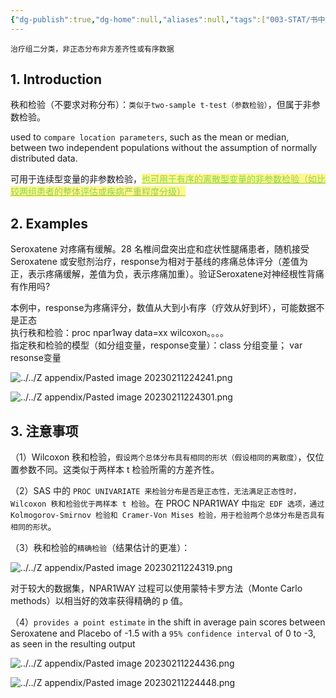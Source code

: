```yaml
---
{"dg-publish":true,"dg-home":null,"aliases":null,"tags":["003-STAT/书中的统计知识"],"permalink":"/003-STAT/书中的统计知识/第13章 Wilcoxon Rank-Sum Test 秩和检验/","dgPassFrontmatter":true}
---
```



`治疗组二分类，非正态分布非方差齐性或有序数据`  
   
## 1. Introduction 

秩和检验（不要求对称分布）：`类似于two-sample t-test（参数检验）`，但属于非参数检验。  

used to `compare location parameters`, such as the mean or median, between two independent populations without the assumption of normally distributed data.

可用于连续型变量的非参数检验，<font color="#92d050"><u><span style="background:#fff88f">也可用于有序的离散型变量的非参数检验（如比较两组患者的整体评估或疾病严重程度分级）</span></u></font>

## 2. Examples

 Seroxatene 对疼痛有缓解。28 名椎间盘突出症和症状性腿痛患者，随机接受 Seroxatene 或安慰剂治疗，response为相对于基线的疼痛总体评分（差值为正，表示疼痛缓解，差值为负，表示疼痛加重）。验证Seroxatene对神经根性背痛有作用吗?    

本例中，response为疼痛评分，数值从大到小有序（疗效从好到坏），可能数据不是正态  
执行秩和检验：proc npar1way data=xx wilcoxon。。。。  
指定秩和检验的模型（如分组变量，response变量）：class 分组变量； var resonse变量  

![../../Z appendix/Pasted image 20230211224241.png](/img/user/Z%20appendix/Pasted%20image%2020230211224241.png)

![../../Z appendix/Pasted image 20230211224301.png](/img/user/Z%20appendix/Pasted%20image%2020230211224301.png)

## 3. 注意事项

（1）Wilcoxon 秩和检验，`假设两个总体分布具有相同的形状（假设相同的离散度）`，仅位置参数不同。这类似于两样本 t 检验所需的方差齐性。  

（2）SAS 中的 `PROC UNIVARIATE 来检验分布是否是正态性，无法满足正态性时，Wilcoxon 秩和检验优于两样本 t 检验`。在 PROC NPAR1WAY 中`指定 EDF 选项，通过Kolmogorov-Smirnov 检验和 Cramer-Von Mises 检验，用于检验两个总体分布是否具有相同的形状`。  

（3）秩和检验的`精确检验`（结果估计的更准）：  

![../../Z appendix/Pasted image 20230211224319.png](/img/user/Z%20appendix/Pasted%20image%2020230211224319.png)

对于较大的数据集，NPAR1WAY 过程可以使用蒙特卡罗方法（Monte Carlo methods）以相当好的效率获得精确的 p 值。

（4）`provides a point estimate` in the shift in average pain scores between Seroxatene and Placebo of -1.5 with a `95% confidence interval` of 0 to -3, as seen in the resulting output

![../../Z appendix/Pasted image 20230211224436.png](/img/user/Z%20appendix/Pasted%20image%2020230211224436.png)


![../../Z appendix/Pasted image 20230211224448.png](/img/user/Z%20appendix/Pasted%20image%2020230211224448.png)  

